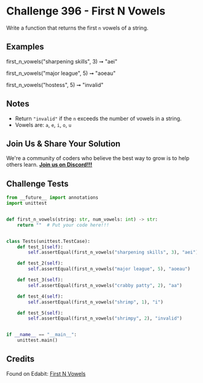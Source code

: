 # Challenge 396 - First N Vowels

Write a function that returns the first `n` vowels of a string.

## Examples

first_n_vowels("sharpening skills", 3) ➞ "aei"

first_n_vowels("major league", 5) ➞ "aoeau"

first_n_vowels("hostess", 5) ➞ "invalid"

## Notes

- Return `"invalid"` if the `n` exceeds the number of vowels in a string.
- Vowels are: `a`, `e`, `i`, `o`, `u`

## Join Us & Share Your Solution

We're a community of coders who believe the best way to grow is to help others learn. **[Join us on Discord!!!]("https"://discord.gg/sfHykntuGy)**

## Challenge Tests
```python
from __future__ import annotations
import unittest


def first_n_vowels(string: str, num_vowels: int) -> str:
    return ""  # Put your code here!!!


class Tests(unittest.TestCase):
    def test_1(self):
        self.assertEqual(first_n_vowels("sharpening skills", 3), "aei")

    def test_2(self):
        self.assertEqual(first_n_vowels("major league", 5), "aoeau")

    def test_3(self):
        self.assertEqual(first_n_vowels("crabby patty", 2), "aa")

    def test_4(self):
        self.assertEqual(first_n_vowels("shrimp", 1), "i")

    def test_5(self):
        self.assertEqual(first_n_vowels("shrimpy", 2), "invalid")


if __name__ == "__main__":
    unittest.main()
```
## Credits

Found on Edabit: [First N Vowels](https://edabit.com/challenge/H2EyqacEnijCozCWs)
